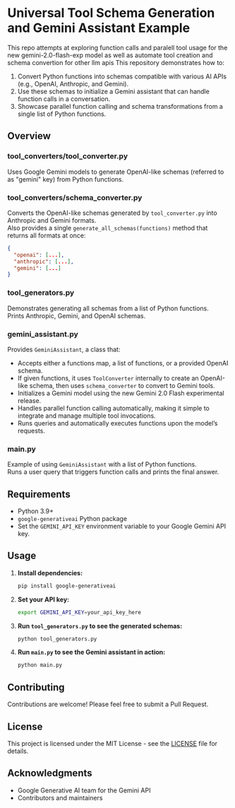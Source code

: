 # Universal Tool Schema Generation and Gemini Assistant Example

This repo attempts at exploring function calls and paralell tool usage for the new gemini-2.0-flash-exp model as well as automate tool creation and schema convertion for other llm apis
This repository demonstrates how to:

1. Convert Python functions into schemas compatible with various AI APIs (e.g., OpenAI, Anthropic, and Gemini).
2. Use these schemas to initialize a Gemini assistant that can handle function calls in a conversation.
3. Showcase parallel function calling and schema transformations from a single list of Python functions.

## Overview

### tool_converters/tool_converter.py
Uses Google Gemini models to generate OpenAI-like schemas (referred to as "gemini" key) from Python functions.  

### tool_converters/schema_converter.py
Converts the OpenAI-like schemas generated by `tool_converter.py` into Anthropic and Gemini formats.  
Also provides a single `generate_all_schemas(functions)` method that returns all formats at once:
```json
{
  "openai": [...],
  "anthropic": [...],
  "gemini": [...]
}
```

### tool_generators.py
Demonstrates generating all schemas from a list of Python functions.  
Prints Anthropic, Gemini, and OpenAI schemas.  

### gemini_assistant.py
Provides `GeminiAssistant`, a class that:
- Accepts either a functions map, a list of functions, or a provided OpenAI schema.
- If given functions, it uses `ToolConverter` internally to create an OpenAI-like schema, then uses `schema_converter` to convert to Gemini tools.
- Initializes a Gemini model using the new Gemini 2.0 Flash experimental release.
- Handles parallel function calling automatically, making it simple to integrate and manage multiple tool invocations.
- Runs queries and automatically executes functions upon the model’s requests.

### main.py
Example of using `GeminiAssistant` with a list of Python functions.  
Runs a user query that triggers function calls and prints the final answer.

## Requirements

- Python 3.9+
- `google-generativeai` Python package
- Set the `GEMINI_API_KEY` environment variable to your Google Gemini API key.

## Usage

1. **Install dependencies:**
   ```bash
   pip install google-generativeai
   ```

2. **Set your API key:**
   ```bash
   export GEMINI_API_KEY=your_api_key_here
   ```

3. **Run `tool_generators.py` to see the generated schemas:**
   ```bash
   python tool_generators.py
   ```

4. **Run `main.py` to see the Gemini assistant in action:**
   ```bash
   python main.py
   ```

## Contributing

Contributions are welcome! Please feel free to submit a Pull Request.

## License

This project is licensed under the MIT License - see the [LICENSE](LICENSE) file for details.

## Acknowledgments

- Google Generative AI team for the Gemini API
- Contributors and maintainers

